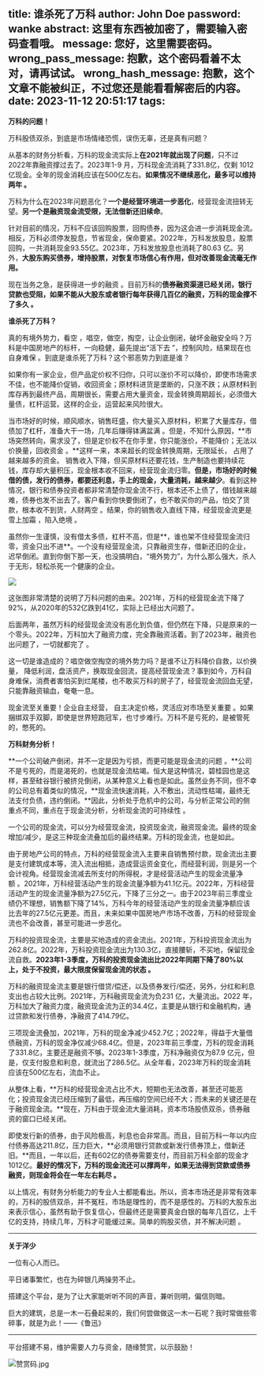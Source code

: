 title: 谁杀死了万科
author: John Doe
password: wanke
abstract: 这里有东西被加密了，需要输入密码查看哦。
message: 您好，这里需要密码。
wrong_pass_message: 抱歉，这个密码看着不太对，请再试试。
wrong_hash_message: 抱歉，这个文章不能被纠正，不过您还是能看看解密后的内容。
date: 2023-11-12 20:51:17
tags:
---
**万科的问题！**

万科股债双杀，到底是市场情绪恐慌，误伤无辜，还是真有问题？<!--more-->

从基本的财务分析看，万科的现金流实际上**在2021年就出现了问题**，只不过 2022年靠融资撑过去了。2023年1-9 月，万科现金流消耗了331.8亿，仅剩 1012亿现金。全年的现金消耗应该在500亿左右。**如果情况不继续恶化，最多可以维持两年 。**

万科为什么在2023年问题恶化？**一个是经营环境进一步恶化**，经营现金流扭转无望。**另一个是融资现金流受限，无法借新还旧续命**。

针对目前的情况，万科不应该回购股票，回购债券，因为这会进一步消耗现金流。相反，万科必须停发股息，节省现金，保命要紧。2022年，万科发放股息，股票回购，一共消耗现金93.55亿。2023年，万科发放股息也消耗了80.63 亿。另外，**大股东购买债券，增持股票，对恢复市场信心有作用，但对改善现金流毫无作用。**

现在当务之急，是获得进一步的融资 。目前万科的**债券融资渠道已经关闭，银行贷款也受阻，如果不能从大股东或者银行每年获得几百亿的融资，万科的现金撑不了多久 。**

**谁杀死了万科？**

真的有境外势力，看空 ，唱空，做空，掏空，让企业倒闭，破坏金融安全吗？万科是中国房地产的标杆，一向稳健，最先提出“活下去 ”，控制风险，结果现在也自身难保 。到底是谁杀死了万科？这个邪恶势力到底是谁？

如果你有一家企业，但产品定价权不归你，只可以涨价不可以降价，即使市场需求不佳，也不能降价促销，收回资金；原材料进货是垄断的，只涨不跌；从原材料到库存再到最终产品，周期很长，需要占用大量资金，现金转换周期超长，必须借大量债，杠杆运营。这样的企业，运营起来风险很大。

当市场好的时候，顺风顺水，销售旺盛，你大量买入原材料，积累了大量库存，借债加了杠杆，准备大干一场，几年后赚得钵满盆满 。但是，不知什么原因，**市场突然转向，需求没了，但是定价权不在你手里，你只能涨价，不能降价；无法以价换量，回收资金 。**这样一来，本来超长的现金转换周期，无限延长， 占用了越来越多的资金。 销售收入下降，但买原材料还要花钱，生产制造也要持续花钱，库存却大量积压，现金根本收不回来，经营现金流归零。**但是，市场好的时候借的债，发行的债券，都要还利息，手上的现金，大量消耗，越来越少**。看到这种情况，银行和债券投资者都非常清楚你现金流不行，根本还不上债了，借钱越来越难，债券也发不出去了。客户看到你快要倒闭了，也不敢买你的产品，怕交了货款，根本收不到货，人财两空 。结果，你的销售收入直线下降，经营现金流更是雪上加霜 ，陷入绝境 。

虽然你一生谨慎，没有借太多债，杠杆不高，但是**，谁也架不住经营现金流归零，资金只出不进**。一个没有经营现金流，只靠融资生存，借新还旧的企业，迟早倒闭。直到你倒下那一天，也没搞明白，“境外势力”，为什么那么强大，杀人于无形，轻松杀死一个健康的企业。

![](/images/20231111001.png)

这张图非常清楚的说明了万科问题的由来。2021年，万科的经营现金流下降了 92%，从2020年的532亿跌到41亿，实际上已经出大问题了。

后面两年，虽然万科的经营现金流没有恶化到负值，但仍然在下降，只是原来的一个零头。2022年，万科加大了融资力度，完全靠融资活着。到了2023年，融资也出问题了，一切就都完了 。

这一切是谁造成的？唱空做空掏空的境外势力吗？是谁不让万科降价自救，以价换量， 降低利润，盘活资产，换取现金回流，提高经营现金流？事到如今，万科自身难保，消费者害怕买到烂尾楼，也不敢买万科的房子了，经营现金流回血无望，只能靠融资输血，奄奄一息。

现金流至关重要！企业自主经营， 自主决定价格，灵活应对市场至关重要 。如果捆绑双手双脚，即使是世界短跑冠军，也寸步难行。万科不是亏死的，是被管死的，憋死的。

**万科财务分析！**

**一个公司破产倒闭，并不一定是因为亏损，而更可能是现金流的问题 。**公司不是亏死的，而是渴死的，也就是现金流枯竭。恒大是这种情况，碧桂园也是这样，甚至硅谷银行被挤兑倒闭，从某种意义上看也是如此。虽然业务不同，但不幸的公司总有着类似的情况，**现金流快速消耗，入不敷出，流动性枯竭，最终无法支付负债，违约倒闭。**因此，分析处于危机中的公司，与分析正常公司的侧重点不同，重点在于现金流分析，分析现金流的可持续性 。

一个公司的现金流，可以分为经营现金流，投资现金流，融资现金流。最终的现金增加/减少，是这三种现金流叠加后的最终结果。万科的现金流，也是如此。

由于房地产公司的特点，万科的经营现金流入主要来自销售预付款，现金流出主要是支付建筑成本等，流入流出相抵，造成营运资金变化，而经营利润，则是另一个会计视角。经营现金流减去所支付的所得税，才是经营活动产生的现金流量净额 。2021年，万科经营活动产生的现金流量净额为41.1亿元。2022年，万科经营活动产生的现金流量净额为27.5亿元，下降了三分之一。由于2023年前三季度业绩仍不理想，销售额下降了14%，万科今年的经营活动产生的现金流量净额应该比去年的27.5亿元更差。而且，未来如果中国房地产市场不改善，万科的经营现金流也不会改善，甚至可能进一步恶化。

万科的投资现金流，主要是买地造成的资金流出。2021年，万科投资现金流出为262.8亿。2022年，万科投资现金流出为130.3亿，直接腰斩，不买地，保留现金流自救。**2023年1-3季度，万科的投资现金流出比2022年同期下降了80%以上，处于不投资，最大限度保留现金流的状态 。**

万科的融资现金流主要是银行借贷/偿还，以及债券发行/偿还，另外，分红和利息支出也占较大比例。2021年，万科融资现金流为负231 亿，大量流出。2022 年，万科加大了融资力度，融资现金流为正的34.4亿，主要是从银行和金融机构，通过贷款和发行债券，净融资了414.79亿。

三项现金流叠加，2021年，万科的现金净减少452.7亿；2022年，得益于大量借债融资，万科的现金净仅减少68.4亿。但是，2023年前三季度，万科的现金消耗了331.8亿，主要还是融资不够。2023年1-3季度，万科净融资仅为87.9 亿元，但是，仅支付股息和利息，就流出了286.5亿。从全年看，2023年万科的现金消耗应该在500亿左右，流血不止。

从整体上看，**万科的经营现金流占比不大，短期也无法改善，甚至还可能恶化；投资现金流已经压缩到了最低，再压缩的空间已经不大；而未来的关键还是在于融资现金流。**现在，万科由于现金流大量消耗，资本市场股债双杀，债券融资的窗口已经关闭。

即使发行新的债券，由于风险极高，利息也会非常高。而且，目前万科一年以内应付债券高达211.8亿，压力巨大，**必须用银行贷款或新发行债券顶上，借新还旧。**而且，一年以后，还有602亿的债券需要支付，而目前万科全部的现金才 1012亿。**最好的情况下，万科的现金流还可以撑两年，如果无法得到贷款或债券融资，则现金将会在一年左右耗尽 。**

以上情况，有财务分析能力的专业人士都能看出。所以，资本市场还是非常有效率的，万科的股债双杀，并不冤枉，市场是理性的，而不是感性的。万科的大股东出来表示信心，虽然有助于恢复信心，但最终还是需要真金白银的每年几百亿，上千亿的支持，持续几年，万科才可能缓过来。简单的购股买债，并不解决问题 。
- - -
**关于洋少**

一位有心人而已。

平日诸事繁忙，也在为碎银几两操劳不止。

搭建这个平台，是为了让大家能听听不同的声音，兼听则明，偏信则暗。

巨大的建筑，总是一木一石叠起来的，我们何尝做做这一木一石呢？我时常做些零碎事，就是为此！——《鲁迅》

---

平台搭建不易，维护需要人力与资金，随缘赞赏，以示鼓励！

![赞赏码.jpg](/images/zanshang.jpg)